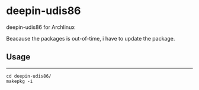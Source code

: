 # deepin-udis86
deepin-udis86 for Archlinux

Beacause the packages is out-of-time, i have to update the package.

## Usage
---

```shell
cd deepin-udis86/
makepkg -i
```
